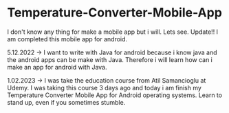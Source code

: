# Temperature-Converter-Mobile-App
I don't know any thing for make a mobile app but i will. Lets see. Update!! I am completed this mobile app for android.

5.12.2022 ->  I want to write with Java for android because i know java and the android apps can be make with Java. Therefore i will learn how can i make an app for android with Java.

1.02.2023 -> I was take the education course from Atil Samancioglu at Udemy. I was taking this course 3 days ago and today i am finish my Temperature Converter Mobile App for Android operating systems. Learn to stand up, even if you sometimes stumble.
